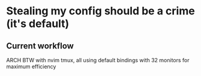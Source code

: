 # Stealing my config should be a crime (it's default)
## Current workflow 
 ARCH BTW with nvim tmux, all using default bindings with 32 monitors for maximum efficiency
